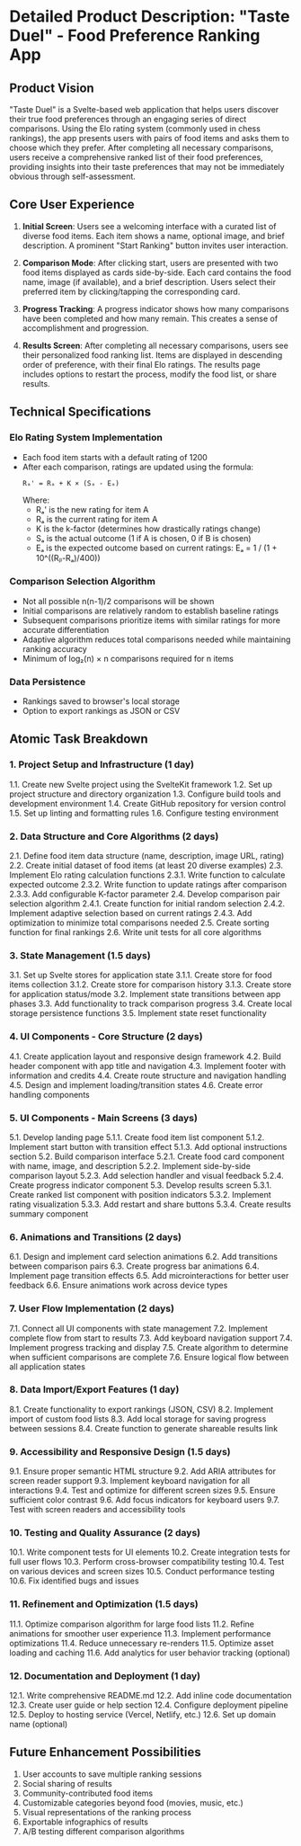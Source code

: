 # Detailed Product Description: "Taste Duel" - Food Preference Ranking App

## Product Vision
"Taste Duel" is a Svelte-based web application that helps users discover their true food preferences through an engaging series of direct comparisons. Using the Elo rating system (commonly used in chess rankings), the app presents users with pairs of food items and asks them to choose which they prefer. After completing all necessary comparisons, users receive a comprehensive ranked list of their food preferences, providing insights into their taste preferences that may not be immediately obvious through self-assessment.

## Core User Experience
1. **Initial Screen**: Users see a welcoming interface with a curated list of diverse food items. Each item shows a name, optional image, and brief description. A prominent "Start Ranking" button invites user interaction.

2. **Comparison Mode**: After clicking start, users are presented with two food items displayed as cards side-by-side. Each card contains the food name, image (if available), and a brief description. Users select their preferred item by clicking/tapping the corresponding card.

3. **Progress Tracking**: A progress indicator shows how many comparisons have been completed and how many remain. This creates a sense of accomplishment and progression.

4. **Results Screen**: After completing all necessary comparisons, users see their personalized food ranking list. Items are displayed in descending order of preference, with their final Elo ratings. The results page includes options to restart the process, modify the food list, or share results.

## Technical Specifications

### Elo Rating System Implementation
- Each food item starts with a default rating of 1200
- After each comparison, ratings are updated using the formula:
  ```
  Rₐ' = Rₐ + K × (Sₐ - Eₐ)
  ```
  Where:
  - Rₐ' is the new rating for item A
  - Rₐ is the current rating for item A
  - K is the k-factor (determines how drastically ratings change)
  - Sₐ is the actual outcome (1 if A is chosen, 0 if B is chosen)
  - Eₐ is the expected outcome based on current ratings: Eₐ = 1 / (1 + 10^((Rᵦ-Rₐ)/400))

### Comparison Selection Algorithm
- Not all possible n(n-1)/2 comparisons will be shown
- Initial comparisons are relatively random to establish baseline ratings
- Subsequent comparisons prioritize items with similar ratings for more accurate differentiation
- Adaptive algorithm reduces total comparisons needed while maintaining ranking accuracy
- Minimum of log₂(n) × n comparisons required for n items

### Data Persistence
- Rankings saved to browser's local storage
- Option to export rankings as JSON or CSV

## Atomic Task Breakdown

### 1. Project Setup and Infrastructure (1 day)
1.1. Create new Svelte project using the SvelteKit framework
1.2. Set up project structure and directory organization
1.3. Configure build tools and development environment
1.4. Create GitHub repository for version control
1.5. Set up linting and formatting rules
1.6. Configure testing environment

### 2. Data Structure and Core Algorithms (2 days)
2.1. Define food item data structure (name, description, image URL, rating)
2.2. Create initial dataset of food items (at least 20 diverse examples)
2.3. Implement Elo rating calculation functions
   2.3.1. Write function to calculate expected outcome
   2.3.2. Write function to update ratings after comparison
   2.3.3. Add configurable K-factor parameter
2.4. Develop comparison pair selection algorithm
   2.4.1. Create function for initial random selection
   2.4.2. Implement adaptive selection based on current ratings
   2.4.3. Add optimization to minimize total comparisons needed
2.5. Create sorting function for final rankings
2.6. Write unit tests for all core algorithms

### 3. State Management (1.5 days)
3.1. Set up Svelte stores for application state
   3.1.1. Create store for food items collection
   3.1.2. Create store for comparison history
   3.1.3. Create store for application status/mode
3.2. Implement state transitions between app phases
3.3. Add functionality to track comparison progress
3.4. Create local storage persistence functions
3.5. Implement state reset functionality

### 4. UI Components - Core Structure (2 days)
4.1. Create application layout and responsive design framework
4.2. Build header component with app title and navigation
4.3. Implement footer with information and credits
4.4. Create route structure and navigation handling
4.5. Design and implement loading/transition states
4.6. Create error handling components

### 5. UI Components - Main Screens (3 days)
5.1. Develop landing page
   5.1.1. Create food item list component
   5.1.2. Implement start button with transition effect
   5.1.3. Add optional instructions section
5.2. Build comparison interface
   5.2.1. Create food card component with name, image, and description
   5.2.2. Implement side-by-side comparison layout
   5.2.3. Add selection handler and visual feedback
   5.2.4. Create progress indicator component
5.3. Develop results screen
   5.3.1. Create ranked list component with position indicators
   5.3.2. Implement rating visualization
   5.3.3. Add restart and share buttons
   5.3.4. Create results summary component

### 6. Animations and Transitions (2 days)
6.1. Design and implement card selection animations
6.2. Add transitions between comparison pairs
6.3. Create progress bar animations
6.4. Implement page transition effects
6.5. Add microinteractions for better user feedback
6.6. Ensure animations work across device types

### 7. User Flow Implementation (2 days)
7.1. Connect all UI components with state management
7.2. Implement complete flow from start to results
7.3. Add keyboard navigation support
7.4. Implement progress tracking and display
7.5. Create algorithm to determine when sufficient comparisons are complete
7.6. Ensure logical flow between all application states

### 8. Data Import/Export Features (1 day)
8.1. Create functionality to export rankings (JSON, CSV)
8.2. Implement import of custom food lists
8.3. Add local storage for saving progress between sessions
8.4. Create function to generate shareable results link

### 9. Accessibility and Responsive Design (1.5 days)
9.1. Ensure proper semantic HTML structure
9.2. Add ARIA attributes for screen reader support
9.3. Implement keyboard navigation for all interactions
9.4. Test and optimize for different screen sizes
9.5. Ensure sufficient color contrast
9.6. Add focus indicators for keyboard users
9.7. Test with screen readers and accessibility tools

### 10. Testing and Quality Assurance (2 days)
10.1. Write component tests for UI elements
10.2. Create integration tests for full user flows
10.3. Perform cross-browser compatibility testing
10.4. Test on various devices and screen sizes
10.5. Conduct performance testing
10.6. Fix identified bugs and issues

### 11. Refinement and Optimization (1.5 days)
11.1. Optimize comparison algorithm for large food lists
11.2. Refine animations for smoother user experience
11.3. Implement performance optimizations
11.4. Reduce unnecessary re-renders
11.5. Optimize asset loading and caching
11.6. Add analytics for user behavior tracking (optional)

### 12. Documentation and Deployment (1 day)
12.1. Write comprehensive README.md
12.2. Add inline code documentation
12.3. Create user guide or help section
12.4. Configure deployment pipeline
12.5. Deploy to hosting service (Vercel, Netlify, etc.)
12.6. Set up domain name (optional)

## Future Enhancement Possibilities
1. User accounts to save multiple ranking sessions
2. Social sharing of results
3. Community-contributed food items
4. Customizable categories beyond food (movies, music, etc.)
5. Visual representations of the ranking process
6. Exportable infographics of results
7. A/B testing different comparison algorithms
